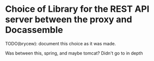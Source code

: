 # Choice of Library for the REST API server between the proxy and Docassemble

TODO(brycew): document this choice as it was made.

Was between this, spring, and maybe tomcat? Didn't go to in depth
